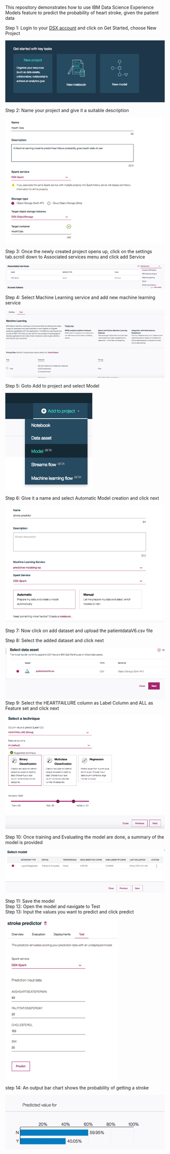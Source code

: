
This repository demonstrates how to use IBM Data Science Experience Models feature to predict the probability of heart stroke, given the patient data

Step 1: Login to your [DSX account](https://dataplatform.ibm.com/) and click on Get Started, choose New Project

![alt text](res/image1.png)
 
 Step 2: Name your project and give it a suitable description
 
 ![alt text](res/image2.png)
 
 Step 3: Once the newly created project opens up, click on the settings tab.scroll down to Associated services menu and click add Service
 
 ![alt text](res/image3.png)
 
 Step 4: Select Machine Learning service and add new machine learning service
 
 ![alt text](res/image4.png)
 
 Step 5: Goto Add to project and select Model
 
 ![alt text](res/image5.png)
 
  Step 6: Give it a name and select Automatic Model creation and click next
  
 ![alt text](res/image6.png)
 
   Step 7: Now click on add dataset and upload the patientdataV6.csv file

 Step 8: Select the added dataset and click next
 
 ![alt text](res/image7.png)
  Step 9: Select the HEARTFAILURE column as Label Column and ALL as Feature set and click next

  ![alt text](res/image8.png)
  
  Step 10: Once training and Evaluating the model are done, a summary of the model is provided 

  
  ![alt text](res/image9.png)
  
  Step 11: Save the model
  <br>Step 12: Open the model and navigate to Test
 <br> Step 13: Input the values you want to predict and click predict
  
  ![alt text](res/image10.png)
  
 step 14: An output bar chart shows the probability of getting a stroke
  
  ![alt text](res/image11.png)  

  